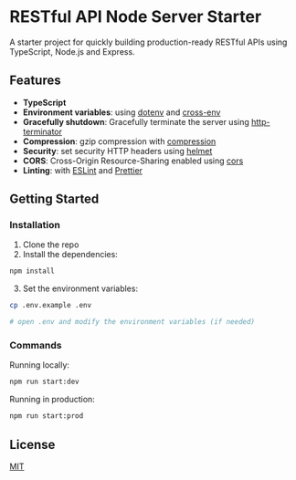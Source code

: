 # RESTful API Node Server Starter

A starter project for quickly building production-ready RESTful APIs using TypeScript, Node.js and Express.

## Features

- **TypeScript**
- **Environment variables**: using [dotenv](https://github.com/motdotla/dotenv) and [cross-env](https://github.com/kentcdodds/cross-env#readme)
- **Gracefully shutdown**: Gracefully terminate the server using [http-terminator](https://github.com/gajus/http-terminator)
- **Compression**: gzip compression with [compression](https://github.com/expressjs/compression)
- **Security**: set security HTTP headers using [helmet](https://helmetjs.github.io/)
- **CORS**: Cross-Origin Resource-Sharing enabled using [cors](https://github.com/expressjs/cors)
- **Linting**: with [ESLint](https://eslint.org/) and [Prettier](https://prettier.io/)

## Getting Started

### Installation

1. Clone the repo
2. Install the dependencies:

```bash
npm install
```

3. Set the environment variables:

```bash
cp .env.example .env

# open .env and modify the environment variables (if needed)
```

### Commands

Running locally:

```bash
npm run start:dev
```

Running in production:

```bash
npm run start:prod
```

## License

[MIT](LICENSE)